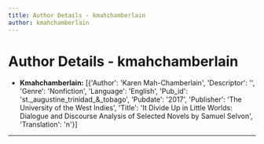 ```yaml
---
title: Author Details - kmahchamberlain
author: kmahchamberlain
---
```


# Author Details - kmahchamberlain

<ul>
    <li><strong>Kmahchamberlain:</strong> [{'Author': 'Karen Mah-Chamberlain', 'Descriptor': '', 'Genre': 'Nonfiction', 'Language': 'English', 'Pub_id': 'st._augustine_trinidad_&_tobago', 'Pubdate': '2017', 'Publisher': 'The University of the West Indies', 'Title': 'It Divide Up in Little Worlds: Dialogue and Discourse Analysis of Selected Novels by Samuel Selvon', 'Translation': 'n'}]</li>
</ul>
<hr>